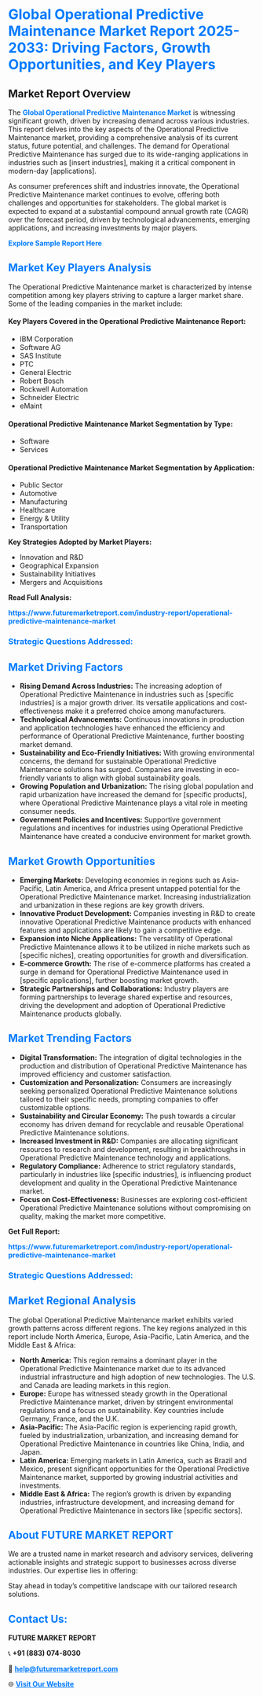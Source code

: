 <h1 style="color: #007BFF;">Global Operational Predictive Maintenance Market Report 2025-2033: Driving Factors, Growth Opportunities, and Key Players</h1>

<section id="overview">
<h2>Market Report Overview</h2>
<p>The <a href="https://www.futuremarketreport.com/industry-report/operational-predictive-maintenance-market" style="color: #007BFF; text-decoration: none;"><strong>Global Operational Predictive Maintenance Market</strong></a> is witnessing significant growth, driven by increasing demand across various industries. This report delves into the key aspects of the Operational Predictive Maintenance market, providing a comprehensive analysis of its current status, future potential, and challenges. The demand for Operational Predictive Maintenance has surged due to its wide-ranging applications in industries such as [insert industries], making it a critical component in modern-day [applications].</p>
<p>As consumer preferences shift and industries innovate, the Operational Predictive Maintenance market continues to evolve, offering both challenges and opportunities for stakeholders. The global market is expected to expand at a substantial compound annual growth rate (CAGR) over the forecast period, driven by technological advancements, emerging applications, and increasing investments by major players.</p>
</section>

<section id="overview">
<p><a href="https://www.futuremarketreport.com/request-sample/reportId=63175" style="color: #007BFF; text-decoration: none;"><strong>Explore Sample Report Here</strong></a></p>
</section>

<section id="key-players">
<h2 style="color: #007BFF;">Market Key Players Analysis</h2>
<p>The Operational Predictive Maintenance market is characterized by intense competition among key players striving to capture a larger market share. Some of the leading companies in the market include:</p>
<h4>Key Players Covered in the Operational Predictive Maintenance Report:</h4>
<ul><li>IBM Corporation</li><li>Software AG</li><li>SAS Institute</li><li>PTC</li><li>General Electric</li><li>Robert Bosch</li><li>Rockwell Automation</li><li>Schneider Electric</li><li>eMaint</li></ul>
<h4>Operational Predictive Maintenance Market Segmentation by Type:</h4>
<ul><li>Software</li><li>Services</li></ul>

<h4>Operational Predictive Maintenance Market Segmentation by Application:</h4>
<ul><li>Public Sector</li><li>Automotive</li><li>Manufacturing</li><li>Healthcare</li><li>Energy &amp; Utility</li><li>Transportation</li></ul>
<p><strong>Key Strategies Adopted by Market Players:</strong></p>
<ul>
<li>Innovation and R&D</li>
<li>Geographical Expansion</li>
<li>Sustainability Initiatives</li>
<li>Mergers and Acquisitions</li>
</ul>
</section>

<section>
<p><strong>Read Full Analysis: </strong></p><a href="https://www.futuremarketreport.com/industry-report/operational-predictive-maintenance-market" style="color: #007BFF; text-decoration: none;"><strong>https://www.futuremarketreport.com/industry-report/operational-predictive-maintenance-market</strong></a>
<h3 style="color: #007BFF;">Strategic Questions Addressed:</h3>
</section>

<section id="driving-factors">
<h2 style="color: #007BFF;">Market Driving Factors</h2>
<ul>
<li><strong>Rising Demand Across Industries:</strong> The increasing adoption of Operational Predictive Maintenance in industries such as [specific industries] is a major growth driver. Its versatile applications and cost-effectiveness make it a preferred choice among manufacturers.</li>
<li><strong>Technological Advancements:</strong> Continuous innovations in production and application technologies have enhanced the efficiency and performance of Operational Predictive Maintenance, further boosting market demand.</li>
<li><strong>Sustainability and Eco-Friendly Initiatives:</strong> With growing environmental concerns, the demand for sustainable Operational Predictive Maintenance solutions has surged. Companies are investing in eco-friendly variants to align with global sustainability goals.</li>
<li><strong>Growing Population and Urbanization:</strong> The rising global population and rapid urbanization have increased the demand for [specific products], where Operational Predictive Maintenance plays a vital role in meeting consumer needs.</li>
<li><strong>Government Policies and Incentives:</strong> Supportive government regulations and incentives for industries using Operational Predictive Maintenance have created a conducive environment for market growth.</li>
</ul>
</section>

<section id="growth-opportunities">
<h2 style="color: #007BFF;">Market Growth Opportunities</h2>
<ul>
<li><strong>Emerging Markets:</strong> Developing economies in regions such as Asia-Pacific, Latin America, and Africa present untapped potential for the Operational Predictive Maintenance market. Increasing industrialization and urbanization in these regions are key growth drivers.</li>
<li><strong>Innovative Product Development:</strong> Companies investing in R&D to create innovative Operational Predictive Maintenance products with enhanced features and applications are likely to gain a competitive edge.</li>
<li><strong>Expansion into Niche Applications:</strong> The versatility of Operational Predictive Maintenance allows it to be utilized in niche markets such as [specific niches], creating opportunities for growth and diversification.</li>
<li><strong>E-commerce Growth:</strong> The rise of e-commerce platforms has created a surge in demand for Operational Predictive Maintenance used in [specific applications], further boosting market growth.</li>
<li><strong>Strategic Partnerships and Collaborations:</strong> Industry players are forming partnerships to leverage shared expertise and resources, driving the development and adoption of Operational Predictive Maintenance products globally.</li>
</ul>
</section>

<section id="trending-factors">
<h2 style="color: #007BFF;">Market Trending Factors</h2>
<ul>
<li><strong>Digital Transformation:</strong> The integration of digital technologies in the production and distribution of Operational Predictive Maintenance has improved efficiency and customer satisfaction.</li>
<li><strong>Customization and Personalization:</strong> Consumers are increasingly seeking personalized Operational Predictive Maintenance solutions tailored to their specific needs, prompting companies to offer customizable options.</li>
<li><strong>Sustainability and Circular Economy:</strong> The push towards a circular economy has driven demand for recyclable and reusable Operational Predictive Maintenance solutions.</li>
<li><strong>Increased Investment in R&D:</strong> Companies are allocating significant resources to research and development, resulting in breakthroughs in Operational Predictive Maintenance technology and applications.</li>
<li><strong>Regulatory Compliance:</strong> Adherence to strict regulatory standards, particularly in industries like [specific industries], is influencing product development and quality in the Operational Predictive Maintenance market.</li>
<li><strong>Focus on Cost-Effectiveness:</strong> Businesses are exploring cost-efficient Operational Predictive Maintenance solutions without compromising on quality, making the market more competitive.</li>
</ul>
</section>

<section>
<p><strong>Get Full Report: </strong></p><a href="https://www.futuremarketreport.com/industry-report/operational-predictive-maintenance-market" style="color: #007BFF; text-decoration: none;"><strong>https://www.futuremarketreport.com/industry-report/operational-predictive-maintenance-market</strong></a>
<h3 style="color: #007BFF;">Strategic Questions Addressed:</h3>
</section>


<section id="regional-analysis">
<h2 style="color: #007BFF;">Market Regional Analysis</h2>
<p>The global Operational Predictive Maintenance market exhibits varied growth patterns across different regions. The key regions analyzed in this report include North America, Europe, Asia-Pacific, Latin America, and the Middle East & Africa:</p>
<ul>
<li><strong>North America:</strong> This region remains a dominant player in the Operational Predictive Maintenance market due to its advanced industrial infrastructure and high adoption of new technologies. The U.S. and Canada are leading markets in this region.</li>
<li><strong>Europe:</strong> Europe has witnessed steady growth in the Operational Predictive Maintenance market, driven by stringent environmental regulations and a focus on sustainability. Key countries include Germany, France, and the U.K.</li>
<li><strong>Asia-Pacific:</strong> The Asia-Pacific region is experiencing rapid growth, fueled by industrialization, urbanization, and increasing demand for Operational Predictive Maintenance in countries like China, India, and Japan.</li>
<li><strong>Latin America:</strong> Emerging markets in Latin America, such as Brazil and Mexico, present significant opportunities for the Operational Predictive Maintenance market, supported by growing industrial activities and investments.</li>
<li><strong>Middle East & Africa:</strong> The region’s growth is driven by expanding industries, infrastructure development, and increasing demand for Operational Predictive Maintenance in sectors like [specific sectors].</li>
</ul>
</section>

<footer>
<h2 style="color: #007BFF;">About FUTURE MARKET REPORT</h2>
<p>We are a trusted name in market research and advisory services, delivering actionable insights and strategic support to businesses across diverse industries. Our expertise lies in offering:</p>

<p>Stay ahead in today’s competitive landscape with our tailored research solutions.</p>

<h2 style="color: #007BFF;">Contact Us:</h2>
<p><strong>FUTURE MARKET REPORT</strong></p>
<p>📞 <strong>+91 (883) 074-8030</strong></p>
<p>📧 <strong><a href="mailto:help@futuremarketreport.com" style="color: #007BFF;">help@futuremarketreport.com</a></strong></p>
<p>🌐 <strong><a href="https://www.futuremarketreport.com/" style="color: #007BFF;">Visit Our Website</a></strong></p>
</footer>
